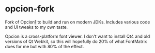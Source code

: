 opcion-fork
===========

Fork of Opcion[1] to build and run on modern JDKs. Includes various code and UI
tweaks to my own taste.

Opcion is a cross-platform font viewer. I don't want to install Qt4 and old
versions of Qt Webkit, so this will hopefully do 20% of what FontMatrix does
for me but with 80% of the effect.

[1]: http://opcion.sourceforge.net/
